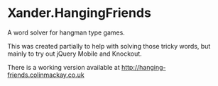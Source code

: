 Xander.HangingFriends
=====================

A word solver for hangman type games.

This was created partially to help with solving those tricky words, but mainly to try out jQuery Mobile and Knockout.

There is a working version available at http://hanging-friends.colinmackay.co.uk
